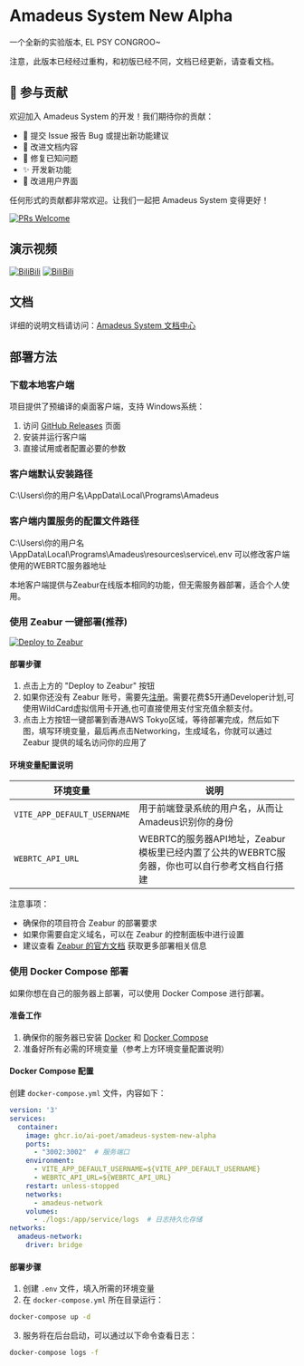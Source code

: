 # Amadeus System New Alpha

一个全新的实验版本, EL PSY CONGROO~

注意，此版本已经经过重构，和初版已经不同，文档已经更新，请查看文档。

## 🤝 参与贡献

欢迎加入 Amadeus System 的开发！我们期待你的贡献：

- 🌟 提交 Issue 报告 Bug 或提出新功能建议
- 📝 改进文档内容
- 🔧 修复已知问题
- ✨ 开发新功能
- 🎨 改进用户界面

任何形式的贡献都非常欢迎。让我们一起把 Amadeus System 变得更好！

[![PRs Welcome](https://img.shields.io/badge/PRs-welcome-brightgreen.svg?style=flat-square)](http://makeapullrequest.com)

## 演示视频

[![BiliBili](https://img.shields.io/badge/BiliBili-视频演示1-ff69b4)](https://www.bilibili.com/video/BV1JnifYcEeM/?spm_id_from=333.1387.homepage.video_card.click)
[![BiliBili](https://img.shields.io/badge/BiliBili-视频演示2-ff69b4)](https://www.bilibili.com/video/BV1ZnrcYkEKz/?spm_id_from=333.1007.top_right_bar_window_history.content.click)

## 文档

详细的说明文档请访问：[Amadeus System 文档中心](https://docs.amadeus-web.top)

## 部署方法

### 下载本地客户端

项目提供了预编译的桌面客户端，支持 Windows系统：

1. 访问 [GitHub Releases](https://github.com/ai-poet/amadeus-system-new-alpha/releases) 页面
2. 安装并运行客户端
3. 直接试用或者配置必要的参数

### 客户端默认安装路径
C:\Users\你的用户名\AppData\Local\Programs\Amadeus

### 客户端内置服务的配置文件路径
C:\Users\你的用户名\AppData\Local\Programs\Amadeus\resources\service\\.env 
可以修改客户端使用的WEBRTC服务器地址

本地客户端提供与Zeabur在线版本相同的功能，但无需服务器部署，适合个人使用。

### 使用 Zeabur 一键部署(推荐)

[![Deploy to Zeabur](https://zeabur.com/button.svg)](https://zeabur.com/templates/LMSUDW?referralCode=aipoet)

#### 部署步骤

1. 点击上方的 "Deploy to Zeabur" 按钮
2. 如果你还没有 Zeabur 账号，需要先[注册](https://zeabur.com?referralCode=aipoet)。需要花费$5开通Developer计划,可使用WildCard虚拟信用卡开通,也可直接使用支付宝充值余额支付。
3. 点击上方按钮一键部署到香港AWS Tokyo区域，等待部署完成，然后如下图，填写环境变量，最后再点击Networking，生成域名，你就可以通过 Zeabur 提供的域名访问你的应用了


#### 环境变量配置说明

| 环境变量 | 说明 |
|---------|------|
| `VITE_APP_DEFAULT_USERNAME` | 用于前端登录系统的用户名，从而让Amadeus识别你的身份 |
| `WEBRTC_API_URL` | WEBRTC的服务器API地址，Zeabur模板里已经内置了公共的WEBRTC服务器，你也可以自行参考文档自行搭建 |

注意事项：
- 确保你的项目符合 Zeabur 的部署要求
- 如果你需要自定义域名，可以在 Zeabur 的控制面板中进行设置
- 建议查看 [Zeabur 的官方文档](https://zeabur.com/docs) 获取更多部署相关信息

### 使用 Docker Compose 部署

如果你想在自己的服务器上部署，可以使用 Docker Compose 进行部署。

#### 准备工作

1. 确保你的服务器已安装 [Docker](https://docs.docker.com/get-docker/) 和 [Docker Compose](https://docs.docker.com/compose/install/)
2. 准备好所有必需的环境变量（参考上方环境变量配置说明）

#### Docker Compose 配置

创建 `docker-compose.yml` 文件，内容如下：

```yaml
version: '3'
services:
  container:
    image: ghcr.io/ai-poet/amadeus-system-new-alpha
    ports:
      - "3002:3002"  # 服务端口
    environment:
      - VITE_APP_DEFAULT_USERNAME=${VITE_APP_DEFAULT_USERNAME}
      - WEBRTC_API_URL=${WEBRTC_API_URL}
    restart: unless-stopped
    networks:
      - amadeus-network
    volumes:
      - ./logs:/app/service/logs  # 日志持久化存储
networks:
  amadeus-network:
    driver: bridge
```

#### 部署步骤

1. 创建 `.env` 文件，填入所需的环境变量
2. 在 `docker-compose.yml` 所在目录运行：
```bash
docker-compose up -d
```
3. 服务将在后台启动，可以通过以下命令查看日志：
```bash
docker-compose logs -f
```
